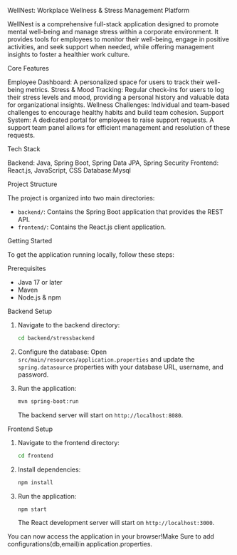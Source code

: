 WellNest: Workplace Wellness & Stress Management Platform

WellNest is a comprehensive full-stack application designed to promote mental well-being and manage stress within a corporate environment. It provides tools for employees to monitor their well-being, engage in positive activities, and seek support when needed, while offering management insights to foster a healthier work culture.

Core Features

Employee Dashboard: A personalized space for users to track their well-being metrics.
Stress & Mood Tracking: Regular check-ins for users to log their stress levels and mood, providing a personal history and valuable data for organizational insights.
Wellness Challenges: Individual and team-based challenges to encourage healthy habits and build team cohesion.
Support System: A dedicated portal for employees to raise support requests. A support team panel allows for efficient management and resolution of these requests.


Tech Stack

Backend: Java, Spring Boot, Spring Data JPA, Spring Security
Frontend: React.js, JavaScript, CSS
Database:Mysql

Project Structure

The project is organized into two main directories:

-   `backend/`: Contains the Spring Boot application that provides the REST API.
-   `frontend/`: Contains the React.js client application.


Getting Started

To get the application running locally, follow these steps:

Prerequisites

*   Java 17 or later
*   Maven
*   Node.js & npm


Backend Setup

1.  Navigate to the backend directory:
    ```sh
    cd backend/stressbackend
    ```

2.  Configure the database:
    Open `src/main/resources/application.properties` and update the `spring.datasource` properties with your database URL, username, and password.

3.  Run the application:
    ```sh
    mvn spring-boot:run
    ```
    The backend server will start on `http://localhost:8080`.

Frontend Setup

1.  Navigate to the frontend directory:
    ```sh
    cd frontend
    ```

2.  Install dependencies:
    ```sh
    npm install
    ```

3.  Run the application:
    ```sh
    npm start
    ```
    The React development server will start on `http://localhost:3000`.

You can now access the application in your browser!Make Sure to add configurations(db,email)in application.properties. 
